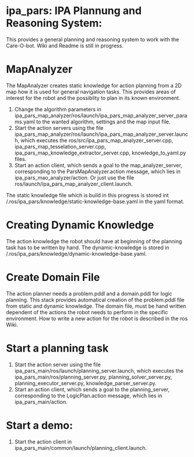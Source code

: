 # ipa_pars: IPA Plannung and Reasoning System:

This provides a general planning and reasoning system to work with the Care-O-bot. 
Wiki and Readme is still in progress.

# MapAnalyzer

The MapAnalyzer creates static knowledge for action planning from a 2D map how it is used for general navigation tasks. This provides areas of interest for the robot and the possiblity to plan in its known environment.

1. Change the algorithm parameters in ipa_pars_map_analyzer/ros/launch/ipa_pars_map_analyzer_server_params.yaml to the wanted algorithm, settings and the map input file.
2. Start the action servers using the file ipa_pars_map_analyzer/ros/launch/ipa_pars_map_analyzer_server.launch, which executes the ros/src/ipa_pars_map_analyzer_server.cpp, ipa_pars_map_tesselation_server.cpp, ipa_pars_map_knowledge_extractor_server.cpp, knowledge_to_yaml.py files.
3. Start an action client, which sends a goal to the map_analyzer_server, corresponding to the ParsMapAnalyzer.action message, which lies in ipa_pars_mao_analyzer/action. Or just use the file ros/launch/ipa_pars_map_analyzer_client.launch.

The static knowledge file which is build in this progress is stored int /.ros/ipa_pars/knowledge/static-knowledge-base.yaml in the yaml format.

# Creating Dynamic Knowledge

The action knowledge the robot should have at beginning of the planning task has to be written by hand. The dynamic-knowledge is stored in /.ros/ipa_pars/knowledge/dynamic-knowledge-base.yaml.

# Create Domain File

The action planner needs a problem.pddl and a domain.pddl for logic planning. This stack provides automatical creation of the problem.pddl file from static and dynamic knowledge. The domain file, must be hand written dependent of the actions the robot needs to perform in the specific environment. How to write a new action for the robot is described in the ros Wiki.
 
# Start a planning task

1. Start the action server using the file ipa_pars_main/ros/launch/planning_server.launch, which executes the ipa_pars_main/ros/planning_server.py, planning_solver_server.py, planning_executor_server.py, knowledge_parser_server.py.
2. Start an action client, which sends a goal to the planning_server, corresponding to the LogicPlan.action message, which lies in ipa_pars_main/action.

# Start a demo:

1. Start the action client in ipa_pars_main/common/launch/planning_client.launch.
